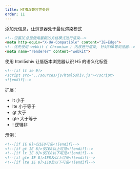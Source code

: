 ```yaml
---
title: HTML5兼容性处理
order: 11
---
```


添加元信息，让浏览器处于最优渲染模式

```html
<!--设置IE总是使用最新的文档模式进行渲染-->
<meta http-equiv="X-UA-Compatible" content="IE=Edge">
<!--优先使用 webkit ( Chromium ) 内核进行渲染, 针对360等浏览器-->
<meta name="renderer" content="webkit">
```

使用 html5shiv 让低版本浏览器认识 H5 的语义化标签

```html
<!--[if lt ie 9]>
<script src="../sources/js/html5shiv.js"></script>
<![endif]-->
```

扩展：
+ lt 小于
+ lte 小于等于
+ gt 大于
+ gte 大于等于
+ ! 逻辑非

示例：
```html
<!--[if IE 8]>仅IE8可见<![endif]-->
<!--[if gt IE 8]>仅IE8以上可见<![endif]-->
<!--[if lt IE 8]>仅IE8以下可见<![endif]-->
<!--[if gte IE 8]>IE8及以上可见<![endif]-->
<!--[if lte IE 8]>IE8及以下可见<![endif]-->
```
